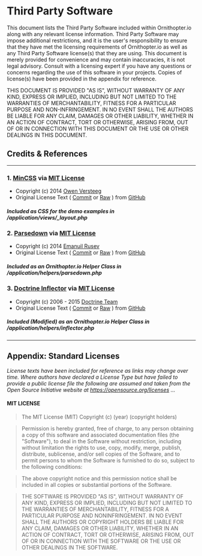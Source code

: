 # Third Party Software

This document lists the Third Party Software included within Ornithopter.io along with
any relevant license information. Third Party Software may impose additional restrictions,
and it is the user's responsibility to ensure that they have met the licensing requirements of
Ornithopter.io as well as any Third Party Software license(s) that they are using. This
document is merely provided for convenience and may contain inaccuracies, it is not legal
advisory. Consult with a licensing expert if you have any questions or concerns regarding
the use of this software in your projects. Copies of license(s) have been provided in
the appendix for reference.


THIS DOCUMENT IS PROVIDED "AS IS", WITHOUT WARRANTY OF ANY KIND, EXPRESS OR IMPLIED, INCLUDING
BUT NOT LIMITED TO THE WARRANTIES OF MERCHANTABILITY, FITNESS FOR A PARTICULAR PURPOSE AND
NON-INFRINGEMENT. IN NO EVENT SHALL THE AUTHORS BE LIABLE FOR ANY CLAIM, DAMAGES OR OTHER
LIABILITY, WHETHER IN AN ACTION OF CONTRACT, TORT OR OTHERWISE, ARISING FROM, OUT OF OR IN
CONNECTION WITH THIS DOCUMENT OR THE USE OR OTHER DEALINGS IN THIS DOCUMENT.

[0]: http://opensource.org/licenses/MIT

## Credits & References

---

### 1. [MinCSS](http://mincss.com/) via [MIT License][0]
 * Copyright (c) 2014 [Owen Versteeg](http://owenversteeg.com/)
 * Original License Text ( [Commit][1c] or [Raw][1r] ) from [GitHub](https://github.com/owenversteeg/min)

[1c]: https://github.com/owenversteeg/min/blob/67011490ad937075e1259ce564bbb411b4fe1223/README.md#license
[1r]: https://raw.githubusercontent.com/owenversteeg/min/67011490ad937075e1259ce564bbb411b4fe1223/README.md

##### *Included as CSS for the demo examples* in **/application/views/_layout.php**

### 2. [Parsedown](http://parsedown.org/) via [MIT License][0]
 * Copyright (c) 2014 [Emanuil Rusev](http://erusev.com/)
 * Original License Text ( [Commit][2c] or [Raw][2r] ) from [GitHub](https://github.com/erusev/parsedown)

[2c]: https://github.com/erusev/parsedown/blob/31b811d3fe81dc8741d8ead7381a788985b52f45/LICENSE.txt
[2r]: https://raw.githubusercontent.com/erusev/parsedown/31b811d3fe81dc8741d8ead7381a788985b52f45/LICENSE.txt

##### *Included as an Ornithopter.io Helper Class* in **/application/helpers/parsedown.php**

### 3. [Doctrine Inflector](http://www.doctrine-project.org/projects/inflector.html) via [MIT License][0]
 * Copyright (c) 2006 - 2015 [Doctrine Team](http://www.doctrine-project.org/)
 * Original License Text ( [Commit][3c] or [Raw][3r] ) from [GitHub](https://github.com/doctrine/inflector)

[3c]: https://github.com/doctrine/inflector/blob/f40e89ad7eaaca1d456e9b68b7fcb51e8eb78d72/LICENSE
[3r]: https://raw.githubusercontent.com/doctrine/inflector/f40e89ad7eaaca1d456e9b68b7fcb51e8eb78d72/LICENSE

##### *Included (Modified) as an Ornithopter.io Helper Class* in **/application/helpers/inflector.php**

---
## Appendix: Standard Licenses

*License texts have been included for reference as links may change over time. Where authors have declared
a License Type but have failed to provide a public license file the following are assumed and taken from
the Open Source Initiative website at https://opensource.org/licenses ...*

#### MIT LICENSE

> The MIT License (MIT)
> Copyright (c) (year) (copyright holders)

> Permission is hereby granted, free of charge, to any person obtaining a copy of this software
> and associated documentation files (the "Software"), to deal in the Software without restriction,
> including without limitation the rights to use, copy, modify, merge, publish, distribute, sublicense,
> and/or sell copies of the Software, and to permit persons to whom the Software is furnished to do so,
> subject to the following conditions:

> The above copyright notice and this permission notice shall be included in all copies or substantial
> portions of the Software.

> THE SOFTWARE IS PROVIDED "AS IS", WITHOUT WARRANTY OF ANY KIND, EXPRESS OR IMPLIED, INCLUDING
> BUT NOT LIMITED TO THE WARRANTIES OF MERCHANTABILITY, FITNESS FOR A PARTICULAR PURPOSE AND
> NONINFRINGEMENT. IN NO EVENT SHALL THE AUTHORS OR COPYRIGHT HOLDERS BE LIABLE FOR ANY CLAIM,
> DAMAGES OR OTHER LIABILITY, WHETHER IN AN ACTION OF CONTRACT, TORT OR OTHERWISE, ARISING FROM,
> OUT OF OR IN CONNECTION WITH THE SOFTWARE OR THE USE OR OTHER DEALINGS IN THE SOFTWARE.
